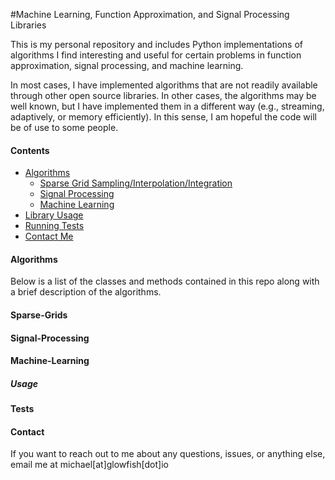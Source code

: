#Machine Learning, Function Approximation, and Signal Processing Libraries

This is my personal repository and includes Python implementations of algorithms I find interesting and useful for certain
problems in function approximation, signal processing, and machine learning.

In most cases, I have implemented algorithms that are not readily available through other open source libraries. In other
cases, the algorithms may be well known, but I have implemented them in a different way (e.g., streaming, adaptively, or
memory efficiently). In this sense, I am hopeful the code will be of use to some people.

#### Contents
* [Algorithms](#Algorithms)
    * [Sparse Grid Sampling/Interpolation/Integration](/code/Sparse_Grid_Interpolation/README.md)
    * [Signal Processing](/code/Signal_Processing/README.md)
    * [Machine Learning](/code/Machine-Learning/README.md)
* [Library Usage](#Usage)
* [Running Tests](#Tests)
* [Contact Me](#Contact)


#### Algorithms ####

Below is a list of the classes and methods contained in this repo along with a brief description of the algorithms.

#### Sparse-Grids ####


#### Signal-Processing ####


#### Machine-Learning ####


##### Usage ####


#### Tests ####


#### Contact ####
If you want to reach out to me about any questions, issues, or anything else, email me at michael[at]glowfish[dot]io

